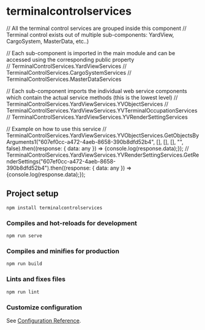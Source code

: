 # terminalcontrolservices

// All the terminal control services are grouped inside this component
// Terminal control exists out of multiple sub-components: YardView, CargoSystem, MasterData, etc..)

// Each sub-component is imported in the main module and can be accessed using the corresponding public property   
// TerminalControlServices.YardViewServices
// TerminalControlServices.CargoSystemServices
// TerminalControlServices.MasterDataServices

// Each sub-component imports the individual web service components which contain the actual service methods (this is the lowest level)
// TerminalControlServices.YardViewServices.YVObjectServices
// TerminalControlServices.YardViewServices.YVTerminalOccupationServices
// TerminalControlServices.YardViewServices.YVRenderSettingServices

// Example on how to use this service
// TerminalControlServices.YardViewServices.YVObjectServices.GetObjectsByArguments1("607ef0cc-a472-4aeb-8658-390b8dfd52b4", [], [], [], "", false).then((response: { data: any }) => {console.log(response.data);});
// TerminalControlServices.YardViewServices.YVRenderSettingServices.GetRenderSettings("607ef0cc-a472-4aeb-8658-390b8dfd52b4").then((response: { data: any }) => {console.log(response.data);});

## Project setup
```
npm install terminalcontrolservices 
```

### Compiles and hot-reloads for development
```
npm run serve
```

### Compiles and minifies for production
```
npm run build
```

### Lints and fixes files
```
npm run lint
```

### Customize configuration
See [Configuration Reference](https://cli.vuejs.org/config/).


